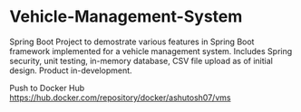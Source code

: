 # Vehicle-Management-System
Spring Boot Project to demostrate various features in Spring Boot framework implemented for a vehicle management system. 
Includes Spring security, unit testing, in-memory database, CSV file upload as of initial design. Product in-development.

Push to Docker Hub 
https://hub.docker.com/repository/docker/ashutosh07/vms
